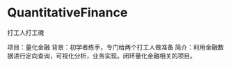 # QuantitativeFinance
打工人打工魂



项目：量化金融
背景：初学者练手，专门给两个打工人做准备
简介：利用金融数据进行定向查询，可视化分析，业务实现。闭环量化金融相关的项目。
